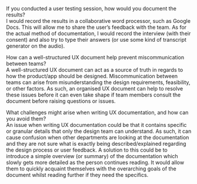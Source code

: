If you conducted a user testing session, how would you document the results?\
I would record the results in a collaborative word processor, such as Google Docs. This will allow me to share the user’s feedback with the team. As for the actual method of documentation, I would record the interview (with their consent) and also try to type their answers (or use some kind of transcript generator on the audio).

How can a well-structured UX document help prevent miscommunication between teams?\
A well-structured UX document can act as a source of truth in regards to how the product/app should be designed. Miscommunication between teams can arise from misunderstanding the design requirements, feasibility, or other factors. As such, an organised UX document can help to resolve these issues before it can even take shape if team members consult the document before raising questions or issues.

What challenges might arise when writing UX documentation, and how can you avoid them?\
An issue when writing UX documentation could be that it contains specific or granular details that only the design team can understand. As such, it can cause confusion when other departments are looking at the documentation and they are not sure what is exactly being described/explained regarding the design process or user feedback. A solution to this could be to introduce a simple overview (or summary) of the documentation which slowly gets more detailed as the person continues reading. It would allow them to quickly acquaint themselves with the overarching goals of the document whilst reading further if they need the specifics.
